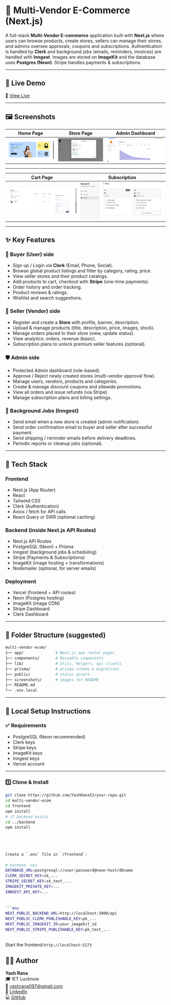 # 🎯 Multi-Vendor E-Commerce (Next.js)

A full-stack **Multi-Vendor E-commerce** application built with **Next.js** where users can browse products, create stores, sellers can manage their stores, and admins oversee approvals, coupons and subscriptions. Authentication is handled by **Clerk** and background jobs (emails, reminders, invoices) are handled with **Inngest**. Images are stored on **ImageKit** and the database uses **Postgres (Neon)**. Stripe handles payments & subscriptions.

---

## 🚀 Live Demo

🔗 [View Live](https://nextjs-ecommerce-brown-beta.vercel.app/)

---

## 🖼 Screenshots

| Home Page | Store Page |  Admin Dashboard |
|---|---|---|
| ![Home](./Screenshot%202025-09-16%20142726.png) | ![Store](./Screenshot%202025-09-16%20143007.png) |  ![Admin](./Screenshot%202025-09-16%20142850.png) |

---





| Cart Page |Subscription| 
|---|---|
| ![Cart](./Screenshot%202025-09-16%20143054.png) | ![Subscription](./Screenshot%202025-09-16%20145306.png) | 

---

## ✨ Key Features

### 👥 Buyer (User) side
- Sign up / Login via **Clerk** (Email, Phone, Social).
- Browse global product listings and filter by category, rating, price.
- View seller stores and their product catalogs.
- Add products to cart, checkout with **Stripe** (one-time payments).
- Order history and order tracking.
- Product reviews & ratings.
- Wishlist and search suggestions.

### 🏪 Seller (Vendor) side
- Register and create a **Store** with profile, banner, description.
- Upload & manage products (title, description, price, images, stock).
- Manage orders placed to their store (view, update status).
- View analytics: orders, revenue (basic).
- Subscription plans to unlock premium seller features (optional).

### 🛡️ Admin side
- Protected Admin dashboard (role-based).
- Approve / Reject newly created stores (multi-vendor approval flow).
- Manage users, vendors, products and categories.
- Create & manage discount coupons and sitewide promotions.
- View all orders and issue refunds (via Stripe).
- Manage subscription plans and billing settings.

### 🔁 Background Jobs (Inngest)
- Send email when a new store is created (admin notification).
- Send order confirmation email to buyer and seller after successful payment.
- Send shipping / reminder emails before delivery deadlines.
- Periodic reports or cleanup jobs (optional).

---

## 🧰 Tech Stack

### Frontend
- Next.js (App Router)  
- React  
- Tailwind CSS  
- Clerk (Authentication)  
- Axios / fetch for API calls  
- React Query or SWR (optional caching)  

### Backend (inside Next.js API Routes)
- Next.js API Routes  
- PostgreSQL (Neon) + Prisma  
- Inngest (background jobs & scheduling)  
- Stripe (Payments & Subscriptions)  
- ImageKit (image hosting + transformations)  
- Nodemailer (optional, for server emails)

### Deployment
- Vercel (frontend + API routes)  
- Neon (Postgres hosting)  
- ImageKit (image CDN)  
- Stripe Dashboard  
- Clerk Dashboard  

---

## 📁 Folder Structure (suggested)

```bash
multi-vendor-ecom/
├── app/              # Next.js app router pages
├── components/       # Reusable components
├── lib/              # Utils, helpers, api clients
├── prisma/           # prisma schema & migrations
├── public/           # static assets
├── screenshots/      # images for README
├── README.md
└── .env.local


```

---

## 🧰 Local Setup Instructions

### ✅ Requirements
- PostgreSQL (Neon recommended)  
- Clerk keys  
- Stripe keys  
- ImageKit keys  
- Inngest keys  
- Vercel account  

---

### 1️⃣ Clone & Install

```bash
git clone https://github.com/YashRana52/your-repo.git
cd multi-vendor-ecom
cd frontend
npm install
# if backend exists
cd ../backend
npm install




Create a `.env` file in `/frontend`:

# backend .env
DATABASE_URL=postgresql://user:password@neon-host/dbname
CLERK_SECRET_KEY=sk_...
STRIPE_SECRET_KEY=sk_test_...
IMAGEKIT_PRIVATE_KEY=...
INNGEST_API_KEY=...


```env
NEXT_PUBLIC_BACKEND_URL=http://localhost:3000/api
NEXT_PUBLIC_CLERK_PUBLISHABLE_KEY=pk_...
NEXT_PUBLIC_IMAGEKIT_ID=your_imagekit_id
NEXT_PUBLIC_STRIPE_PUBLISHABLE_KEY=pk_test_...



```

Start the frontend:`http://localhost:5173`


## 👨‍💻 Author

**Yash Rana**  
🎓 IET Lucknow  
📧 yashrana097@gmail.com  
🔗 [LinkedIn](https://www.linkedin.com/in/yashrana52)  
💻 [GitHub](https://github.com/YashRana52)



